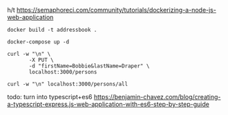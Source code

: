 h/t https://semaphoreci.com/community/tutorials/dockerizing-a-node-js-web-application

`docker build -t addressbook .`

`docker-compose up -d`

```
curl -w "\n" \
       -X PUT \
       -d "firstName=Bobbie&lastName=Draper" \
       localhost:3000/persons
```

`curl -w "\n" localhost:3000/persons/all`


todo: turn into typescript+es6 https://benjamin-chavez.com/blog/creating-a-typescript-express.js-web-application-with-es6-step-by-step-guide